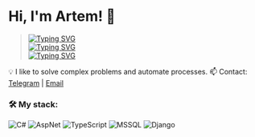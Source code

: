 # Hi, I'm  Artem! 👋

> [![Typing SVG](https://readme-typing-svg.herokuapp.com?color=%2336BCF7&lines=Software+Engineer)](https://git.io/typing-svg) <br/>
> [![Typing SVG](https://readme-typing-svg.herokuapp.com?color=%23323511&lines=Master's+degree+student+of+BSU)](https://git.io/typing-svg) <br/>
> [![Typing SVG](https://readme-typing-svg.herokuapp.com?color=%28712434&lines=Programming+Teacher+at+BSU)](https://git.io/typing-svg) <br/>

💡 I like to solve complex problems and automate processes.
📫 Contact: [Telegram](https://t.me/psh3art) | [Email](mailto:pshenichnykh.art@yandex.com)  

### 🛠️ My stack:
![C#](https://img.shields.io/badge/Csharp-blue?style=for-the-badge&logo=C#&logoColor=black)
![AspNet](https://img.shields.io/badge/Csharp-ASPNET-blue?style=for-the-badge&logo=C#&logoColor=black)
![TypeScript](https://img.shields.io/badge/TypeScript-red?style=for-the-badge&logo=TS&logoColor=white)
![MSSQL](https://img.shields.io/badge/MSSQL-white?style=for-the-badge&logo=SQL&logoColor=blue)
![Django](https://img.shields.io/badge/Python-Django-green?style=for-the-badge&logo=python&logoColor=white)
